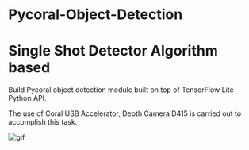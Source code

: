 # Pycoral-Object-Detection

# Single Shot Detector Algorithm based

Build Pycoral object detection module built on top of TensorFlow Lite Python API.

The use of Coral USB Accelerator, Depth Camera D415 is carried out to accomplish this task.





![gif](https://github.com/TapendraBaduwal/Pycoral-Object-Detection/blob/master/Object_detection.gif)

